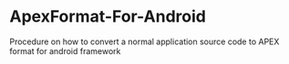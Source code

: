 # ApexFormat-For-Android
Procedure on how to convert a normal application source code to APEX format for android framework
